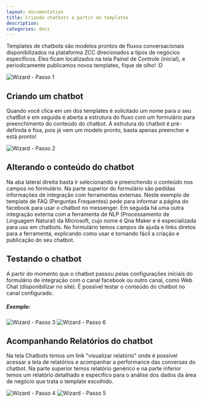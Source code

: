 ```yaml
---
layout: documentation
title: Criando chatbots a partir de templates
description: 
categories: docs
---
```


Templates de chatbots são modelos prontos de fluxos conversacionais disponibilizados na plataforma ZCC direcionados a tipos de negócios específicos. 
Eles ficam localizados na tela Painel de Controle (inicial), e periodicamente publicamos novos templates, fique de olho! :D

![Wizard - Passo 1](https://raw.githubusercontent.com/zenvia/zenvia.github.io/master/assets/img/wizard/imagem1.png)


## Criando um chatbot

Quando você clica em um dos templates é solicitado um nome para o seu chatBot e em seguida é aberta a estrutura do fluxo com um formulário para preenchimento do conteúdo do chatbot. 
A estrutura do chatbot é pré-definida e fixa, pois já vem um modelo pronto, basta apenas preencher e está pronto!

![Wizard - Passo 2](https://raw.githubusercontent.com/zenvia/zenvia.github.io/master/assets/img/wizard/imagem2.png)

## Alterando o conteúdo do chatbot

Na aba lateral direita basta ir selecionando e preenchendo o conteúdo nos campos no formulário. Na parte superior do formulário são pedidas informações de integração com ferramentas externas. 
Neste exemplo de template de FAQ (Perguntas Frequentes) pede para informar a página do facebook para usar o chatbot no messenger.  Em seguida há uma outra integração externa com a ferramenta de NLP (Processamento de Linguagem Natural) da Microsoft, cujo nome é Qna Maker e é especializada para uso em chatbots. 
No formulário temos campos de ajuda e links diretos para a ferramenta, explicando como usar e tornando fácil a criação e publicação do seu chatbot.

## Testando o chatbot
A partir do momento que o chatbot passou pelas configurações iniciais do formulário de integração com o canal facebook ou outro canal, como Web Chat (disponibilizar no site). É possível testar o conteúdo do chatbot no canal configurado.

##### Exemplo:
![Wizard - Passo 3](https://raw.githubusercontent.com/zenvia/zenvia.github.io/master/assets/img/wizard/imagem3.png)
![Wizard - Passo 6](https://raw.githubusercontent.com/zenvia/zenvia.github.io/master/assets/img/wizard/imagem6.png)


## Acompanhando Relatórios do chatbot
Na tela Chatbots temos um link "visualizar relatório" onde é possível acessar a tela de relatórios e acompanhar a performance das conversas do chatbot.
Na parte superior temos relatório genérico e na parte inferior temos um relatório detalhado e específico para o análise dos dados da área de negócio que trata o template escolhido.

![Wizard - Passo 4](https://raw.githubusercontent.com/zenvia/zenvia.github.io/master/assets/img/wizard/imagem4.png)
![Wizard - Passo 5](https://raw.githubusercontent.com/zenvia/zenvia.github.io/master/assets/img/wizard/imagem5.png)

